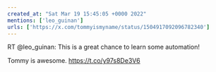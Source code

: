 ```yaml
---
created_at: "Sat Mar 19 15:45:05 +0000 2022"
mentions: ['leo_guinan']
urls: ['https://x.com/tommyismyname/status/1504917092096782340']
---
```


RT @leo_guinan: This is a great chance to learn some automation!

Tommy is awesome. https://t.co/y97s8De3V6